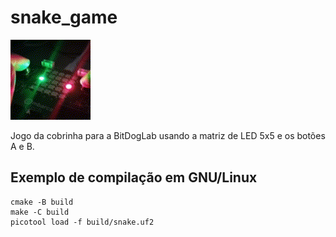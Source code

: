 # snake_game

![GIF de demonstração](demo.gif)

Jogo da cobrinha para a BitDogLab usando a
matriz de LED 5x5 e os botões A e B.

## Exemplo de compilação em GNU/Linux

```
cmake -B build
make -C build
picotool load -f build/snake.uf2
```
